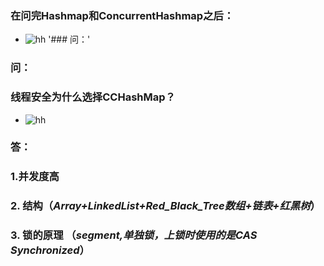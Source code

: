 ### 在问完Hashmap和ConcurrentHashmap之后：

- ![hh](https://via.placeholder.com/15/c5f015/000000?text=+) '### 问：'
### 问：
### 线程安全为什么选择CCHashMap？

- ![hh](https://via.placeholder.com/15/c5f015/000000?text=+) 
### 答：
###     1.并发度高
###     2. 结构（*Array+LinkedList+Red_Black_Tree数组+链表+红黑树*）
###     3. 锁的原理 （*segment,单独锁，上锁时使用的是CAS Synchronized*）

